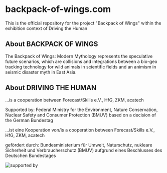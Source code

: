 # backpack-of-wings.com
This is the official repository for the project "Backpack of Wings" within the exhibition context of Driving the Human

## About BACKPACK OF WINGS
The Backpack of Wings: Modern Mythology represents the speculative future scenarios, which are collisions and integrations between a bio-geo tracking technology for wild animals in scientific fields and an animism in seismic disaster myth in East Asia.

## About DRIVING THE HUMAN 
...is a cooperation between Forecast/Skills e.V., HfG, ZKM, acatech

Supported by: Federal Ministry for the Environment, Nature Conservation, Nuclear Safety and Consumer Protection (BMUV) based on a decision of the German Bundestag


...ist eine Kooperation von/is a cooperation between Forecast/Skills e.V., HfG, ZKM, acatech

gefördert durch: Bundesministerium für Umwelt, Naturschutz, nukleare Sicherheit und Verbraucherschutz (BMUV) 
aufgrund eines Beschlusses des Deutschen Bundestages


![supported by](https://drivingthehuman.com/files/BMUV_Fz_2021_WebSVG_en.svg)
